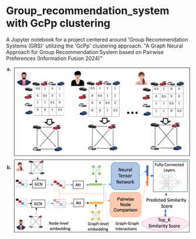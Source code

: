 # Group_recommendation_system with GcPp clustering

A Jupyter notebook for a project centered around 'Group Recommendation Systems (GRS)' utilizing the 'GcPp' clustering approach.
"A Graph Neural Approach for Group Recommendation System based on Pairwise Preferences (Information Fusion 2024)"

![Image Link](https://github.com/RozaAbolghasemi/GRS_GcPp/blob/main/Similarity_prediction.png)
